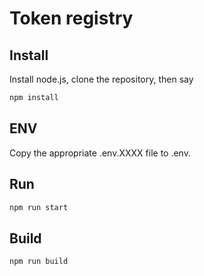 # Token registry

## Install

Install node.js, clone the repository, then say

```sh
npm install
```

## ENV

Copy the appropriate .env.XXXX file to .env.

## Run

```sh
npm run start
```

## Build

```sh
npm run build
```

